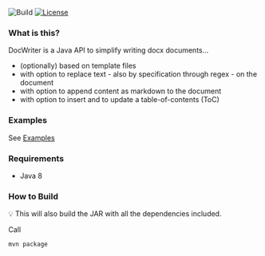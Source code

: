 ![Build](https://github.com/ingomohr/docwriter/actions/workflows/mvn-build-main.yml/badge.svg?branch=master)
[![License](https://img.shields.io/badge/License-Apache%202.0-yellow.svg)](https://opensource.org/licenses/Apache-2.0)
### What is this?
DocWriter is a Java API to simplify writing docx documents...

- (optionally) based on template files
- with option to replace text - also by specification through regex - on the document
- with option to append content as markdown to the document
- with option to insert and to update a table-of-contents (ToC)

### Examples
See [Examples](https://github.com/ingomohr/docwriter/wiki/Examples)

### Requirements
- Java 8


### How to Build
:bulb: This will also build the JAR with all the dependencies included.

Call
```
mvn package
```




